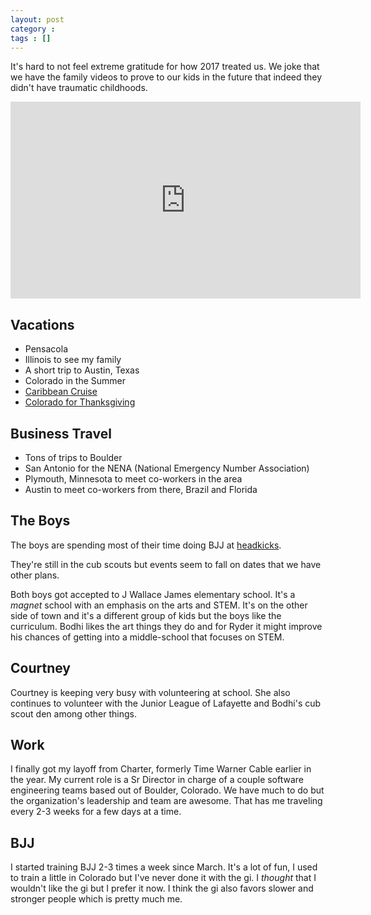 ```yaml
---
layout: post
category :  
tags : []
---
```


It's hard to not feel extreme gratitude for how 2017 treated us.  We joke that we have the family videos
to prove to our kids in the future that indeed they didn't have traumatic childhoods.  

<iframe width="560" height="315" src="https://www.youtube.com/embed/ja-_hhq4sds" frameborder="0" gesture="media" allow="encrypted-media" allowfullscreen></iframe>

## Vacations

- Pensacola
- Illinois to see my family
- A short trip to Austin, Texas
- Colorado in the Summer
- [Caribbean Cruise](https://www.youtube.com/watch?v=K4fu1ViPVCc)
- [Colorado for Thanksgiving](https://www.youtube.com/watch?v=yFI040tyBMo)

## Business Travel
- Tons of trips to Boulder
- San Antonio for the NENA (National Emergency Number Association)
- Plymouth, Minnesota to meet co-workers in the area 
- Austin to meet co-workers from there, Brazil and Florida

## The Boys 
The boys are spending most of their time doing BJJ at [headkicks](http://www.headkicks.com/).

They're still in the cub scouts but events seem to fall on dates that we have other plans.

Both boys got accepted to J Wallace James elementary school.  It's a _magnet_ school with an emphasis on 
the arts and STEM.  It's on the other side of town and it's a different group of kids but the boys
like the curriculum.  Bodhi likes the art things they do and for Ryder it might improve his chances
of getting into a middle-school that focuses on STEM.

## Courtney
Courtney is keeping very busy with volunteering at school.  She also continues to volunteer with the 
Junior League of Lafayette and Bodhi's cub scout den among other things.  

## Work
I finally got my layoff from Charter, formerly Time Warner Cable earlier in the year.  My current role is 
a Sr Director in charge of a couple software engineering teams based out of Boulder, Colorado.  We have much 
to do but the organization's leadership and team are awesome.  That has me traveling every 2-3 weeks for a 
few days at a time.

## BJJ
I started training BJJ 2-3 times a week since March.  It's a lot of fun, I used to train a little in
Colorado but I've never done it with the gi.  I _thought_ that I wouldn't like the gi but I prefer it
now.  I think the gi also favors slower and stronger people which is pretty much me.

